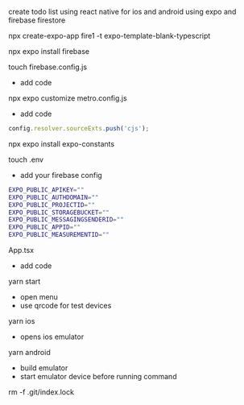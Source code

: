 create todo list using react native for ios and android using expo and firebase firestore

npx create-expo-app fire1 -t expo-template-blank-typescript 

npx expo install firebase

touch firebase.config.js
- add code

npx expo customize metro.config.js
- add code 

```javascript
config.resolver.sourceExts.push('cjs');
```

npx expo install expo-constants

touch .env
- add your firebase config

```bash
EXPO_PUBLIC_APIKEY=""
EXPO_PUBLIC_AUTHDOMAIN=""
EXPO_PUBLIC_PROJECTID=""
EXPO_PUBLIC_STORAGEBUCKET=""
EXPO_PUBLIC_MESSAGINGSENDERID=""
EXPO_PUBLIC_APPID=""
EXPO_PUBLIC_MEASUREMENTID=""

```

App.tsx
- add code

yarn start
- open menu 
- use qrcode for test devices

yarn ios
- opens ios emulator 

yarn android
- build emulator
- start emulator device before running command

rm -f .git/index.lock